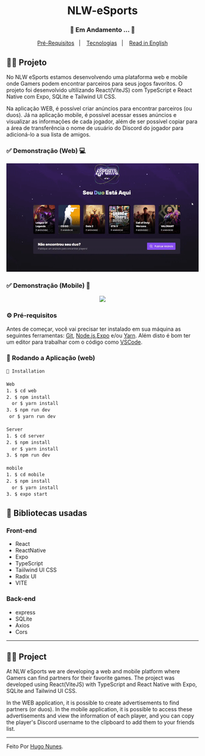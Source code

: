 <h1 align="center">
    NLW-eSports
</h1>
<h3 align="center"> 
  🚧  Em Andamento ...  🚧
</h3>

<p align="center">
  <a href="#-pré-requisitos">Pré-Requisitos</a>&nbsp;&nbsp;&nbsp;|&nbsp;&nbsp;&nbsp;
  <a href="#-bibliotecas-usadas">Tecnologias</a>&nbsp;&nbsp;&nbsp;|&nbsp;&nbsp;&nbsp;
  <a href="#-project">Read in English</a>
</p>

## 🧑‍💻 Projeto 

  No NLW eSports estamos desenvolvendo uma plataforma web e mobile onde Gamers podem encontrar parceiros para seus jogos favoritos.
  O projeto foi desenvolvido ultilizando React(ViteJS) com TypeScript e React Native com Expo, SQLite e Tailwind UI CSS.

  Na aplicação WEB, é possível criar anúncios para encontrar parceiros (ou duos). Já na aplicação mobile, 
  é possível acessar esses anúncios e visualizar as informações de cada jogador,
  além de ser possível copiar para a área de transferência o nome de usuário do Discord do jogador para adicioná-lo a sua lista de amigos.


  
 ### ✅ Demonstração (Web) 💻
<p align="center">
  <img src="web/.github/demonstration.gif"> 
</p>

 ### ✅ Demonstração (Mobile) 📲
<p align="center">
  <img src="web/.github/mobile.gif"> 
</p>


### ⚙ Pré-requisitos

Antes de começar, você vai precisar ter instalado em sua máquina as seguintes ferramentas:
[Git](https://git-scm.com), [Node.js](https://nodejs.org/en/),[Expo](https://docs.expo.dev/) e/ou [Yarn](https://yarnpkg.com/).
Além disto é bom ter um editor para trabalhar com o código como [VSCode](https://code.visualstudio.com/).


### 📗 Rodando a Aplicação (web)

```bash
📗 Installation

Web
1. $ cd web
2. $ npm install 
  or $ yarn install
3. $ npm run dev 
 or $ yarn run dev

Server
1. $ cd server
2. $ npm install 
  or $ yarn install
3. $ npm run dev

mobile
1. $ cd mobile
2. $ npm install 
  or $ yarn install
3. $ expo start 
```

## 🚀 Bibliotecas usadas

### Front-end 
* React
* ReactNative
* Expo
* TypeScript
* Taiilwind UI CSS
* Radix UI
* VITE

### Back-end
* express
* SQLite
* Axios
* Cors

<hr/>

## 🧑‍💻 Project

   At NLW eSports we are developing a web and mobile platform where Gamers can find partners for their favorite games.
   The project was developed using React(ViteJS) with TypeScript and React Native with Expo, SQLite and Tailwind UI CSS.

   In the WEB application, it is possible to create advertisements to find partners (or duos). In the mobile application,
   it is possible to access these advertisements and view the information of each player,
   and you can copy the player's Discord username to the clipboard to add them to your friends list.



<hr/>

Feito Por [Hugo Nunes](https://www.linkedin.com/in/hugo-nunes-323a41164/).
